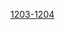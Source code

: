 
[1203-1204](https://user-images.githubusercontent.com/104486900/200557892-59cc1b96-e224-4ae7-8ff1-9c6ecdb3ff6a.png)

